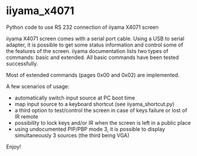 # iiyama_x4071
Python code to use RS 232 connection of iiyama X4071 screen

iiyama X4071 screen comes with a serial port cable.
Using a USB to serial adapter, it is possible to get some status information and control some of the features of the screen.
iiyama documentation lists two types of commands: basic and extended.
All basic commands have been tested successfully.

Most of extended commands (pages 0x00 and 0x02) are implemented.

A few scenarios of usage:
- automatically switch input source at PC boot time
- map input source to a keyboard shortcut (see iiyama_shortcut.py)
- a third option to test/control the screen in case of keys failure or lost of IR remote
- possibility to lock keys and/or IR when the screen is left in a public place
- using undocumented PIP/PBP mode 3, it is possible to display simultaneously 3 sources (the third being VGA)

Enjoy!
